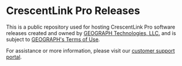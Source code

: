 # CrescentLink Pro Releases
This is a public repository used for hosting CrescentLink Pro software releases created and owned by [GEOGRAPH Technologies, LLC.](https://geograph.tech/) and is subject to [GEOGRAPH's Terms of Use](https://geograph.tech/terms-of-use/).

For assistance or more information, please visit our [customer support portal](https://support.geograph.tech/).

